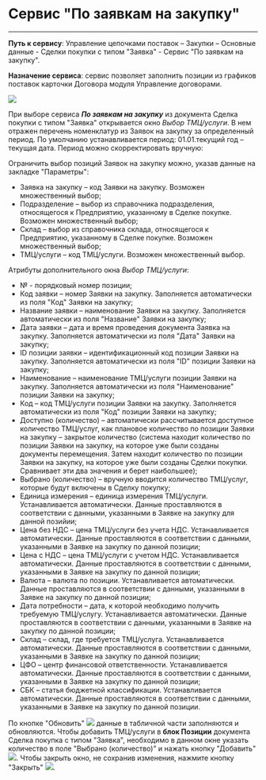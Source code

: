 ﻿# Сервис "По заявкам на закупку"
---
**Путь к сервису**: Управление цепочками поставок – Закупки – Основные данные - Сделки покупки с типом "Заявка" - Сервис "По заявкам на закупку".

**Назначение сервиса**: сервис позволяет заполнить позиции из графиков поставок карточки Договора модуля Управление договорами.

![](topic:.Закупки.AddFiles.Screenshot_Morozova_58.jpg)

При выборе сервиса ***По заявкам на закупку*** из документа Сделка покупки с типом "Заявка" открывается окно *Выбор ТМЦ/услуги*.
В нем отражен перечень номенклатур из Заявок на закупку за определенный период. По умолчанию устанавливается период: 01.01.текущий год – текущая дата. Период можно скорректировать вручную:

Ограничить выбор позиций Заявок на закупку можно, указав данные на закладке "Параметры":
  - Заявка на закупку – код Заявки на закупку. Возможен множественный выбор;
  - Подразделение – выбор из справочника подразделения, относящегося к Предприятию, указанному в Сделке покупке. Возможен множественный выбор;
  - Склад – выбор из справочника склада, относящегося к Предприятию, указанному в Сделке покупке. Возможен множественный выбор;
  - ТМЦ/услуги – код ТМЦ/услуги. Возможен множественный выбор.

Атрибуты дополнительного окна *Выбор ТМЦ/услуги*:
* № - порядковый номер позиции;
* Код заявки – номер Заявки на закупку. Заполняется автоматически из поля "Код" Заявки на закупку;
* Название заявки – наименование Заявки на закупку.  Заполняется автоматически из поля "Название" Заявки на закупку;
* Дата заявки – дата и время проведения документа Заявка на закупку. Заполняется автоматически из поля "Дата" Заявки на закупку;
* ID позиции заявки – идентификационный код позиции Заявки на закупку. Заполняется автоматически из поля "ID" позиции Заявки на закупку;
* Наименование – наименование ТМЦ/услуги позиции Заявки на закупку. Заполняется автоматически из поля "Наименование" позиции Заявки на закупку;
* Код – код ТМЦ/услуги позиции Заявки на закупку. Заполняется автоматически из поля "Код" позиции Заявки на закупку;
* Доступно (количество) – автоматически рассчитывается доступное количество ТМЦ/услуг, как плановое количество по позиции Заявки на закупку – закрытое количество (система находит количество по позиции Заявки на закупку, на которое уже были созданы документы перемещения. Затем находит количество по позиции Заявки на закупку, на которое уже были созданы Сделки покупки. Сравнивает эти два значения и берет наибольшее);
* Выбрано (количество) – вручную вводится количество ТМЦ/услуг, которые будут включены в Сделку покупку;
* Единица измерения – единица измерения ТМЦ/услуги. Устанавливается автоматически. Данные проставляются в соответствии с данными, указанными в Заявке на закупку для данной позийии;
* Цена без НДС – цена ТМЦ/услуги без учета НДС. Устанавливается автоматически. Данные проставляются в соответствии с данными, указанными в Заявке на закупку по данной позиции;
* Цена с НДС – цена ТМЦ/услуги с учетом НДС. Устанавливается автоматически. Данные проставляются в соответствии с данными, указанными в Заявке на закупку по данной позиции;
* Валюта – валюта по позиции. Устанавливается автоматически. Данные проставляются в соответствии с данными, указанными в Заявке на закупку по данной позиции;
* Дата потребности – дата, к которой необходимо получить требуемую ТМЦ/услугу. Устанавливается автоматически. Данные проставляются в соответствии с данными, указанными в Заявке на закупку по данной позиции;
* Склад – склад, где требуется ТМЦ/услуга. Устанавливается автоматически. Данные проставляются в соответствии с данными, указанными в Заявке на закупку по данной позиции;
* ЦФО – центр финансовой ответственности. Устанавливается автоматически. Данные проставляются в соответствии с данными, указанными в Заявке на закупку по данной позиции;
* СБК – статья бюджетной классификации. Устанавливается автоматически. Данные проставляются в соответствии с данными, указанными в Заявке на закупку по данной позиции.

По кнопке "Обновить" ![](topic:SCM.AddFiles.Buttons.Btn_Refresh.png) данные в табличной части заполняются и обновляются.
Чтобы добавить ТМЦ/услуги в **блок Позиции** документа Сделка покупка с типом "Заявка", необходимо в данном окне указать количество в поле "Выбрано (количество)" и нажать кнопку "Добавить" ![](topic:.Закупки.AddFiles.Buttons.Btn_adddd.png).
Чтобы закрыть окно, не сохранив изменения, нажмите кнопку "Закрыть" ![](topic:Com.AddFiles.Buttons.BtnCloseCancel.png).

